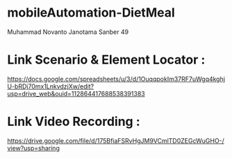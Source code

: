 # mobileAutomation-DietMeal

Muhammad Novanto Janotama 
Sanber 49

# Link Scenario & Element Locator		:
https://docs.google.com/spreadsheets/u/3/d/1OuqqpokIm37RF7uWgq4kghjU-bRDj70mx1LnkvdzjXw/edit?usp=drive_web&ouid=112864417688538391383

# Link Video Recording	: 
https://drive.google.com/file/d/175BfiaFSRvHgJM9VCmlTD0ZEGcWuGHO-/view?usp=sharing
